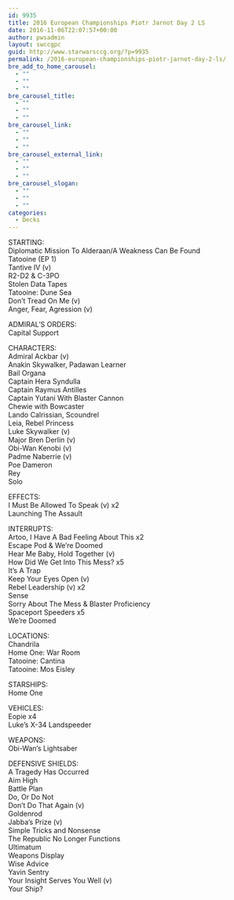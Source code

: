 ```yaml
---
id: 9935
title: 2016 European Championships Piotr Jarnot Day 2 LS
date: 2016-11-06T22:07:57+00:00
author: pwsadmin
layout: swccgpc
guid: http://www.starwarsccg.org/?p=9935
permalink: /2016-european-championships-piotr-jarnot-day-2-ls/
bre_add_to_home_carousel:
  - ""
  - ""
  - ""
bre_carousel_title:
  - ""
  - ""
  - ""
bre_carousel_link:
  - ""
  - ""
  - ""
bre_carousel_external_link:
  - ""
  - ""
  - ""
bre_carousel_slogan:
  - ""
  - ""
  - ""
categories:
  - Decks
---
```

STARTING:  
Diplomatic Mission To Alderaan/A Weakness Can Be Found  
Tatooine (EP 1)  
Tantive IV (v)  
R2-D2 & C-3PO  
Stolen Data Tapes  
Tatooine: Dune Sea  
Don&#8217;t Tread On Me (v)  
Anger, Fear, Agression (v)

ADMIRAL&#8217;S ORDERS:  
Capital Support

CHARACTERS:  
Admiral Ackbar (v)  
Anakin Skywalker, Padawan Learner  
Bail Organa  
Captain Hera Syndulla  
Captain Raymus Antilles  
Captain Yutani With Blaster Cannon  
Chewie with Bowcaster  
Lando Calrissian, Scoundrel  
Leia, Rebel Princess  
Luke Skywalker (v)  
Major Bren Derlin (v)  
Obi-Wan Kenobi (v)  
Padme Naberrie (v)  
Poe Dameron  
Rey  
Solo

EFFECTS:  
I Must Be Allowed To Speak (v) x2  
Launching The Assault

INTERRUPTS:  
Artoo, I Have A Bad Feeling About This x2  
Escape Pod & We&#8217;re Doomed  
Hear Me Baby, Hold Together (v)  
How Did We Get Into This Mess? x5  
It&#8217;s A Trap  
Keep Your Eyes Open (v)  
Rebel Leadership (v) x2  
Sense  
Sorry About The Mess & Blaster Proficiency  
Spaceport Speeders x5  
We&#8217;re Doomed

LOCATIONS:  
Chandrila  
Home One: War Room  
Tatooine: Cantina  
Tatooine: Mos Eisley

STARSHIPS:  
Home One

VEHICLES:  
Eopie x4  
Luke&#8217;s X-34 Landspeeder

WEAPONS:  
Obi-Wan&#8217;s Lightsaber

DEFENSIVE SHIELDS:  
A Tragedy Has Occurred  
Aim High  
Battle Plan  
Do, Or Do Not  
Don&#8217;t Do That Again (v)  
Goldenrod  
Jabba&#8217;s Prize (v)  
Simple Tricks and Nonsense  
The Republic No Longer Functions  
Ultimatum  
Weapons Display  
Wise Advice  
Yavin Sentry  
Your Insight Serves You Well (v)  
Your Ship?